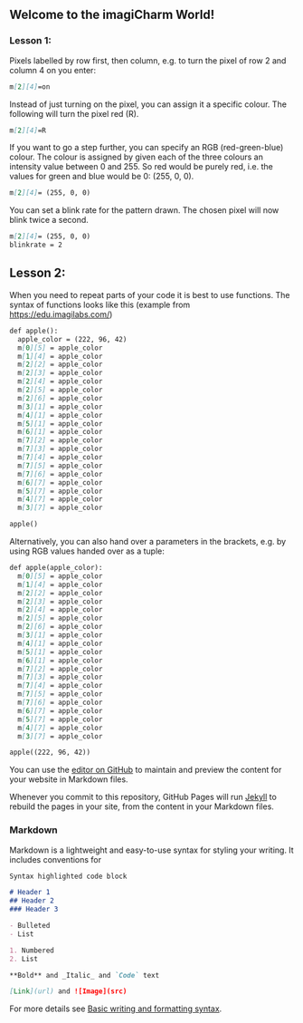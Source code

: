 ## Welcome to the imagiCharm World! 

### Lesson 1: 

Pixels labelled by row first, then column, e.g. to turn the pixel of row 2 and column 4 on you enter: 
```markdown
m[2][4]=on 
```

Instead of just turning on the pixel, you can assign it a specific colour. The following will turn the pixel red (R). 
```markdown
m[2][4]=R
```

If you want to go a step further, you can specify an RGB (red-green-blue) colour. The colour is assigned by given each of the three colours an intensity value between 0 and 255. So red would be purely red, i.e. the values for green and blue would be 0: (255, 0, 0). 

```markdown
m[2][4]= (255, 0, 0) 
```

You can set a blink rate for the pattern drawn. The chosen pixel will now blink twice a second. 
```markdown
m[2][4]= (255, 0, 0) 
blinkrate = 2 
```

## Lesson 2: 

When you need to repeat parts of your code it is best to use functions. The syntax of functions looks like this (example from https://edu.imagilabs.com/)
```markdown
def apple():
  apple_color = (222, 96, 42)
  m[0][5] = apple_color
  m[1][4] = apple_color
  m[2][2] = apple_color
  m[2][3] = apple_color
  m[2][4] = apple_color
  m[2][5] = apple_color
  m[2][6] = apple_color
  m[3][1] = apple_color
  m[4][1] = apple_color
  m[5][1] = apple_color
  m[6][1] = apple_color
  m[7][2] = apple_color
  m[7][3] = apple_color
  m[7][4] = apple_color
  m[7][5] = apple_color
  m[7][6] = apple_color
  m[6][7] = apple_color
  m[5][7] = apple_color
  m[4][7] = apple_color
  m[3][7] = apple_color

apple()

```

Alternatively, you can also hand over a parameters in the brackets, e.g. by using RGB values handed over as a tuple: 

```markdown
def apple(apple_color):
  m[0][5] = apple_color
  m[1][4] = apple_color
  m[2][2] = apple_color
  m[2][3] = apple_color
  m[2][4] = apple_color
  m[2][5] = apple_color
  m[2][6] = apple_color
  m[3][1] = apple_color
  m[4][1] = apple_color
  m[5][1] = apple_color
  m[6][1] = apple_color
  m[7][2] = apple_color
  m[7][3] = apple_color
  m[7][4] = apple_color
  m[7][5] = apple_color
  m[7][6] = apple_color
  m[6][7] = apple_color
  m[5][7] = apple_color
  m[4][7] = apple_color
  m[3][7] = apple_color

apple((222, 96, 42))
```


You can use the [editor on GitHub](https://github.com/PyKoch/PyKoch.github.io/edit/main/README.md) to maintain and preview the content for your website in Markdown files.

Whenever you commit to this repository, GitHub Pages will run [Jekyll](https://jekyllrb.com/) to rebuild the pages in your site, from the content in your Markdown files.

### Markdown

Markdown is a lightweight and easy-to-use syntax for styling your writing. It includes conventions for

```markdown
Syntax highlighted code block

# Header 1
## Header 2
### Header 3

- Bulleted
- List

1. Numbered
2. List

**Bold** and _Italic_ and `Code` text

[Link](url) and ![Image](src)
```

For more details see [Basic writing and formatting syntax](https://docs.github.com/en/github/writing-on-github/getting-started-with-writing-and-formatting-on-github/basic-writing-and-formatting-syntax).

